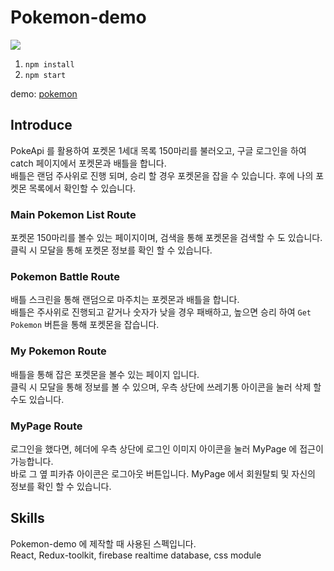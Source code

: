 # Pokemon-demo



<img src="https://user-images.githubusercontent.com/52125590/234763261-5561acf7-51fb-4d08-88d3-d364bc7f710e.png" />


1. `npm install`
2. `npm start`

demo: [pokemon](https://pokemon-demo-96dd9.firebaseapp.com/)


## Introduce

PokeApi 를 활용하여 포켓몬 1세대 목록 150마리를 불러오고,
구글 로그인을 하여 catch 페이지에서 포켓몬과 배틀을 합니다.<br />
배틀은 랜덤 주사위로 진행 되며, 승리 할 경우 포켓몬을 잡을 수 있습니다.
후에 나의 포켓몬 목록에서 확인할 수 있습니다.


### Main Pokemon List Route
포켓몬 150마리를 볼수 있는 페이지이며, 검색을 통해 포켓몬을 검색할 수 도 있습니다.<br />
클릭 시 모달을 통해 포켓몬 정보를 확인 할 수 있습니다.

### Pokemon Battle Route
배틀 스크린을 통해 랜덤으로 마주치는 포켓몬과 배틀을 합니다.<br />
배틀은 주사위로 진행되고 같거나 숫자가 낮을 경우 패배하고, 높으면 승리 하여 
`Get Pokemon` 버튼을 통해 포켓몬을 잡습니다.

### My Pokemon Route
배틀을 통해 잡은 포켓몬을 볼수 있는 페이지 입니다. <br />
클릭 시 모달을 통해 정보를 볼 수 있으며, 우측 상단에 쓰레기통 아이콘을 눌러 삭제 할 수도 있습니다.

### MyPage Route
로그인을 했다면, 헤더에 우측 상단에 로그인 이미지 아이콘을 눌러 MyPage 에 접근이 가능합니다.<br />
바로 그 옆 피카츄 아이콘은 로그아웃 버튼입니다.
MyPage 에서 회원탈퇴 및 자신의 정보를 확인 할 수 있습니다.



## Skills
Pokemon-demo 에 제작할 때 사용된 스펙입니다.<br />
React, Redux-toolkit, firebase realtime database, css module


